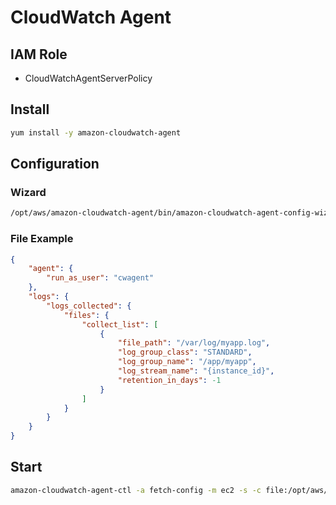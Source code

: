 # CloudWatch Agent
## IAM Role
- CloudWatchAgentServerPolicy
## Install
``` bash
yum install -y amazon-cloudwatch-agent
```
## Configuration
### Wizard
``` bash
/opt/aws/amazon-cloudwatch-agent/bin/amazon-cloudwatch-agent-config-wizard
```
### File Example
``` json
{
    "agent": {
        "run_as_user": "cwagent"
    },
    "logs": {
        "logs_collected": {
            "files": {
                "collect_list": [
                    {
                        "file_path": "/var/log/myapp.log",
                        "log_group_class": "STANDARD",
                        "log_group_name": "/app/myapp",
                        "log_stream_name": "{instance_id}",
                        "retention_in_days": -1
                    }
                ]
            }
        }
    }
}
```
## Start
``` bash
amazon-cloudwatch-agent-ctl -a fetch-config -m ec2 -s -c file:/opt/aws/amazon-cloudwatch-agent/bin/config.json
```